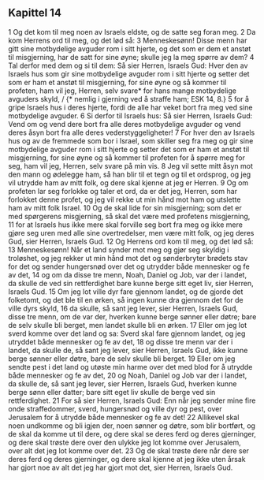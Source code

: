 ## Kapittel 14

1 Og det kom til meg noen av Israels eldste, og de satte seg foran meg.
2 Da kom Herrens ord til meg, og det lød så:
3 Menneskesønn! Disse menn har gitt sine motbydelige avguder rom i sitt hjerte, og det som er dem et anstøt til misgjerning, har de satt for sine øyne; skulle jeg la meg spørre av dem?
4 Tal derfor med dem og si til dem: Så sier Herren, Israels Gud: Hver den av Israels hus som gir sine motbydelige avguder rom i sitt hjerte og setter det som er ham et anstøt til misgjerning, for sine øyne og så kommer til profeten, ham vil jeg, Herren, selv svare* for hans mange motbydelige avguders skyld, / {* nemlig i gjerning ved å straffe ham; ESK 14, 8.}
5 for å gripe Israels hus i deres hjerte, fordi de alle har veket bort fra meg ved sine motbydelige avguder.
6 Si derfor til Israels hus: Så sier Herren, Israels Gud: Vend om og vend dere bort fra alle deres motbydelige avguder og vend deres åsyn bort fra alle deres vederstyggeligheter!
7 For hver den av Israels hus og av de fremmede som bor i Israel, som skiller seg fra meg og gir sine motbydelige avguder rom i sitt hjerte og setter det som er ham et anstøt til misgjerning, for sine øyne og så kommer til profeten for å spørre meg for seg, ham vil jeg, Herren, selv svare på min vis.
8 Jeg vil sette mitt åsyn mot den mann og ødelegge ham, så han blir til et tegn og til et ordsprog, og jeg vil utrydde ham av mitt folk, og dere skal kjenne at jeg er Herren.
9 Og om profeten lar seg forlokke og taler et ord, da er det jeg, Herren, som har forlokket denne profet, og jeg vil rekke ut min hånd mot ham og utslette ham av mitt folk Israel.
10 Og de skal lide for sin misgjerning; som det er med spørgerens misgjerning, så skal det være med profetens misgjerning,
11 for at Israels hus ikke mere skal forville seg bort fra meg og ikke mere gjøre seg uren med alle sine overtredelser, men være mitt folk, og jeg deres Gud, sier Herren, Israels Gud.
12 Og Herrens ord kom til meg, og det lød så:
13 Menneskesønn! Når et land synder mot meg og gjør seg skyldig i troløshet, og jeg rekker ut min hånd mot det og sønderbryter brødets stav for det og sender hungersnød over det og utrydder både mennesker og fe av det,
14 og om da disse tre menn, Noah, Daniel og Job, var der i landet, da skulle de ved sin rettferdighet bare kunne berge sitt eget liv, sier Herren, Israels Gud.
15 Om jeg lot ville dyr fare gjennom landet, og de gjorde det folketomt, og det ble til en ørken, så ingen kunne dra gjennom det for de ville dyrs skyld,
16 da skulle, så sant jeg lever, sier Herren, Israels Gud, disse tre menn, om de var der, hverken kunne berge sønner eller døtre; bare de selv skulle bli berget, men landet skulle bli en ørken.
17 Eller om jeg lot sverd komme over det land og sa: Sverd skal fare gjennom landet, og jeg utryddet både mennesker og fe av det,
18 og disse tre menn var der i landet, da skulle de, så sant jeg lever, sier Herren, Israels Gud, ikke kunne berge sønner eller døtre, bare de selv skulle bli berget.
19 Eller om jeg sendte pest i det land og utøste min harme over det med blod for å utrydde både mennesker og fe av det,
20 og Noah, Daniel og Job var der i landet, da skulle de, så sant jeg lever, sier Herren, Israels Gud, hverken kunne berge sønn eller datter; bare sitt eget liv skulle de berge ved sin rettferdighet.
21 For så sier Herren, Israels Gud: Enn når jeg sender mine fire onde straffedommer, sverd, hungersnød og ville dyr og pest, over Jerusalem for å utrydde både mennesker og fe av det!
22 Allikevel skal noen undkomme og bli igjen der, noen sønner og døtre, som blir bortført, og de skal da komme ut til dere, og dere skal se deres ferd og deres gjerninger, og dere skal trøste dere over den ulykke jeg lot komme over Jerusalem, over alt det jeg lot komme over det.
23 Og de skal trøste dere når dere ser deres ferd og deres gjerninger, og dere skal kjenne at jeg ikke uten årsak har gjort noe av alt det jeg har gjort mot det, sier Herren, Israels Gud.
